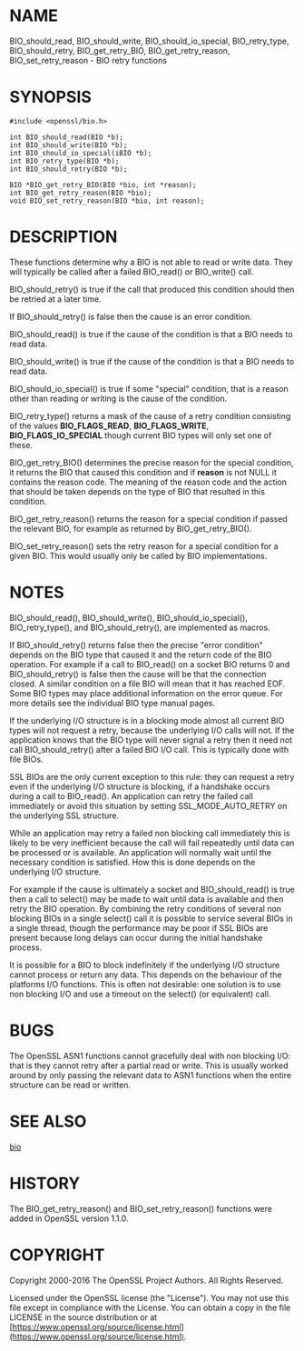 # NAME

BIO\_should\_read, BIO\_should\_write,
BIO\_should\_io\_special, BIO\_retry\_type, BIO\_should\_retry,
BIO\_get\_retry\_BIO, BIO\_get\_retry\_reason, BIO\_set\_retry\_reason - BIO retry
functions

# SYNOPSIS

    #include <openssl/bio.h>

    int BIO_should_read(BIO *b);
    int BIO_should_write(BIO *b);
    int BIO_should_io_special(iBIO *b);
    int BIO_retry_type(BIO *b);
    int BIO_should_retry(BIO *b);

    BIO *BIO_get_retry_BIO(BIO *bio, int *reason);
    int BIO_get_retry_reason(BIO *bio);
    void BIO_set_retry_reason(BIO *bio, int reason);

# DESCRIPTION

These functions determine why a BIO is not able to read or write data.
They will typically be called after a failed BIO\_read() or BIO\_write()
call.

BIO\_should\_retry() is true if the call that produced this condition
should then be retried at a later time.

If BIO\_should\_retry() is false then the cause is an error condition.

BIO\_should\_read() is true if the cause of the condition is that a BIO
needs to read data.

BIO\_should\_write() is true if the cause of the condition is that a BIO
needs to read data.

BIO\_should\_io\_special() is true if some "special" condition, that is a
reason other than reading or writing is the cause of the condition.

BIO\_retry\_type() returns a mask of the cause of a retry condition
consisting of the values **BIO\_FLAGS\_READ**, **BIO\_FLAGS\_WRITE**,
**BIO\_FLAGS\_IO\_SPECIAL** though current BIO types will only set one of
these.

BIO\_get\_retry\_BIO() determines the precise reason for the special
condition, it returns the BIO that caused this condition and if
**reason** is not NULL it contains the reason code. The meaning of
the reason code and the action that should be taken depends on
the type of BIO that resulted in this condition.

BIO\_get\_retry\_reason() returns the reason for a special condition if
passed the relevant BIO, for example as returned by BIO\_get\_retry\_BIO().

BIO\_set\_retry\_reason() sets the retry reason for a special condition for a given
BIO. This would usually only be called by BIO implementations.

# NOTES

BIO\_should\_read(), BIO\_should\_write(), BIO\_should\_io\_special(),
BIO\_retry\_type(), and BIO\_should\_retry(), are implemented as macros.

If BIO\_should\_retry() returns false then the precise "error condition"
depends on the BIO type that caused it and the return code of the BIO
operation. For example if a call to BIO\_read() on a socket BIO returns
0 and BIO\_should\_retry() is false then the cause will be that the
connection closed. A similar condition on a file BIO will mean that it
has reached EOF. Some BIO types may place additional information on
the error queue. For more details see the individual BIO type manual
pages.

If the underlying I/O structure is in a blocking mode almost all current
BIO types will not request a retry, because the underlying I/O
calls will not. If the application knows that the BIO type will never
signal a retry then it need not call BIO\_should\_retry() after a failed
BIO I/O call. This is typically done with file BIOs.

SSL BIOs are the only current exception to this rule: they can request a
retry even if the underlying I/O structure is blocking, if a handshake
occurs during a call to BIO\_read(). An application can retry the failed
call immediately or avoid this situation by setting SSL\_MODE\_AUTO\_RETRY
on the underlying SSL structure.

While an application may retry a failed non blocking call immediately
this is likely to be very inefficient because the call will fail
repeatedly until data can be processed or is available. An application
will normally wait until the necessary condition is satisfied. How
this is done depends on the underlying I/O structure.

For example if the cause is ultimately a socket and BIO\_should\_read()
is true then a call to select() may be made to wait until data is
available and then retry the BIO operation. By combining the retry
conditions of several non blocking BIOs in a single select() call
it is possible to service several BIOs in a single thread, though
the performance may be poor if SSL BIOs are present because long delays
can occur during the initial handshake process.

It is possible for a BIO to block indefinitely if the underlying I/O
structure cannot process or return any data. This depends on the behaviour of
the platforms I/O functions. This is often not desirable: one solution
is to use non blocking I/O and use a timeout on the select() (or
equivalent) call.

# BUGS

The OpenSSL ASN1 functions cannot gracefully deal with non blocking I/O:
that is they cannot retry after a partial read or write. This is usually
worked around by only passing the relevant data to ASN1 functions when
the entire structure can be read or written.

# SEE ALSO

[bio](https://metacpan.org/pod/bio)

# HISTORY

The BIO\_get\_retry\_reason() and BIO\_set\_retry\_reason() functions were added in
OpenSSL version 1.1.0.

# COPYRIGHT

Copyright 2000-2016 The OpenSSL Project Authors. All Rights Reserved.

Licensed under the OpenSSL license (the "License").  You may not use
this file except in compliance with the License.  You can obtain a copy
in the file LICENSE in the source distribution or at
[https://www.openssl.org/source/license.html](https://www.openssl.org/source/license.html).
